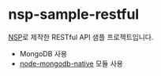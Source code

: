 # nsp-sample-restful
[NSP](https://github.com/Hanul/NSP)로 제작한 RESTful API 샘플 프로젝트입니다.
- MongoDB 사용
- [node-mongodb-native](https://github.com/mongodb/node-mongodb-native) 모듈 사용
